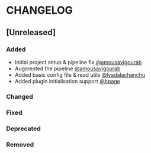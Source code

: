 # CHANGELOG
<!--For the most part, since we are pre-release this will serve no real purpose, other than accountability. -->
<!--Initial Release will correspond to minimum viable product -->

## [Unreleased]
### Added
- Initial project setup & pipeline fix [@amousavigourab](https://gitlab.ewi.tudelft.nl/amousavigourab)
- Augmented the pipeline [@amousavigourab](https://gitlab.ewi.tudelft.nl/amousavigourab)
- Added basic config file & read utils [@lyadalachanchu](https://gitlab.ewi.tudelft.nl/lyadalachanchu)
- Added plugin initialisation support [@hpage](https://gitlab.ewi.tudelft.nl/hpage)
### Changed

### Fixed

### Deprecated

### Removed
